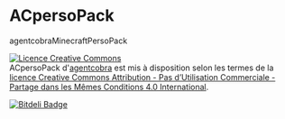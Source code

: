 ACpersoPack
===========

agentcobraMinecraftPersoPack

<a rel="license" href="http://creativecommons.org/licenses/by-nc-sa/4.0/"><img alt="Licence Creative Commons" style="border-width:0" src="http://i.creativecommons.org/l/by-nc-sa/4.0/88x31.png" /></a><br /><span xmlns:dct="http://purl.org/dc/terms/" property="dct:title">ACpersoPack</span> d'<a xmlns:cc="http://creativecommons.org/ns#" href="http://agentcobra.online.fr/" property="cc:attributionName" rel="cc:attributionURL">agentcobra</a> est mis à disposition selon les termes de la <a rel="license" href="http://creativecommons.org/licenses/by-nc-sa/4.0/">licence Creative Commons Attribution - Pas d’Utilisation Commerciale - Partage dans les Mêmes Conditions 4.0 International</a>.


[![Bitdeli Badge](https://d2weczhvl823v0.cloudfront.net/agentcobra/acpersopack/trend.png)](https://bitdeli.com/free "Bitdeli Badge")

